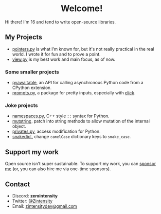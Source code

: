 <h1 align="center">Welcome!</h1>

Hi there! I'm 16 and tend to write open-source libraries.

## My Projects

- [pointers.py](https://github.com/ZeroIntensity/pointers.py) is what I'm known for, but it's not really practical in the real world. I wrote it for fun and to prove a point.
- [view.py](https://github.com/ZeroIntensity/view.py) is my best work and main focus, as of now.

### Some smaller projects

- [pyawaitable](https://github.com/ZeroIntensity/pyawaitable), an API for calling asynchronous Python code from a CPython extension.
- [prompts.py](https://github.com/ZeroIntensity/prompts.py), a package for pretty inputs, especially with [click](https://click.palletsprojects.com).

### Joke projects

- [namespaces.py](https://github.com/ZeroIntensity/namespaces.py), C++ style `::` syntax for Python.
- [mutstring](https://github.com/ZeroIntensity/mutstring), patch into string methods to allow mutation of the internal object.
- [privates.py](https://github.com/ZeroIntensity/privates.py), access modification for Python.
- [snakedict](https://github.com/ZeroIntensity/snakedict), change `camelCase` dictionary keys to `snake_case`.

## Support my work

Open source isn't super sustainable. To support my work, you can [sponsor me](https://github.com/sponsors/ZeroIntensity) (or, you can also hire me via one-time sponsors).

## Contact

- Discord: **zerointensity**
- Twitter: [@Zintensity](https://twitter.com/ZIntensity)
- Email: zintensitydev@gmail.com
